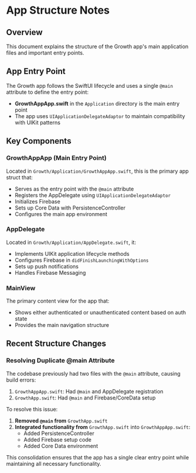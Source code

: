 # App Structure Notes

## Overview

This document explains the structure of the Growth app's main application files and important entry points.

## App Entry Point

The Growth app follows the SwiftUI lifecycle and uses a single `@main` attribute to define the entry point:

- **GrowthAppApp.swift** in the `Application` directory is the main entry point
- The app uses `UIApplicationDelegateAdaptor` to maintain compatibility with UIKit patterns

## Key Components

### GrowthAppApp (Main Entry Point)

Located in `Growth/Application/GrowthAppApp.swift`, this is the primary app struct that:

- Serves as the entry point with the `@main` attribute
- Registers the AppDelegate using `UIApplicationDelegateAdaptor`
- Initializes Firebase
- Sets up Core Data with PersistenceController
- Configures the main app environment

### AppDelegate

Located in `Growth/Application/AppDelegate.swift`, it:

- Implements UIKit application lifecycle methods
- Configures Firebase in `didFinishLaunchingWithOptions`
- Sets up push notifications
- Handles Firebase Messaging

### MainView

The primary content view for the app that:
- Shows either authenticated or unauthenticated content based on auth state
- Provides the main navigation structure

## Recent Structure Changes

### Resolving Duplicate @main Attribute

The codebase previously had two files with the `@main` attribute, causing build errors:

1. `GrowthAppApp.swift`: Had `@main` and AppDelegate registration
2. `GrowthApp.swift`: Had `@main` and Firebase/CoreData setup

To resolve this issue:

1. **Removed `@main` from** `GrowthApp.swift`
2. **Integrated functionality from** `GrowthApp.swift` into `GrowthAppApp.swift`:
   - Added PersistenceController
   - Added Firebase setup code
   - Added Core Data environment

This consolidation ensures that the app has a single clear entry point while maintaining all necessary functionality. 